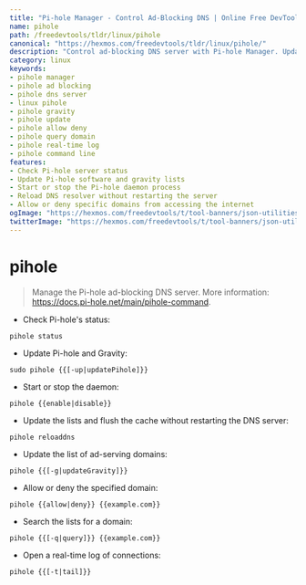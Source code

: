 ```yaml
---
title: "Pi-hole Manager - Control Ad-Blocking DNS | Online Free DevTools by Hexmos"
name: pihole
path: /freedevtools/tldr/linux/pihole
canonical: "https://hexmos.com/freedevtools/tldr/linux/pihole/"
description: "Control ad-blocking DNS server with Pi-hole Manager. Update lists, flush cache, and manage domains. Free online tool, no registration required."
category: linux
keywords:
- pihole manager
- pihole ad blocking
- pihole dns server
- linux pihole
- pihole gravity
- pihole update
- pihole allow deny
- pihole query domain
- pihole real-time log
- pihole command line
features:
- Check Pi-hole server status
- Update Pi-hole software and gravity lists
- Start or stop the Pi-hole daemon process
- Reload DNS resolver without restarting the server
- Allow or deny specific domains from accessing the internet
ogImage: "https://hexmos.com/freedevtools/t/tool-banners/json-utilities-banner.png"
twitterImage: "https://hexmos.com/freedevtools/t/tool-banners/json-utilities-banner.png"
---
```


# pihole

> Manage the Pi-hole ad-blocking DNS server.
> More information: <https://docs.pi-hole.net/main/pihole-command>.

- Check Pi-hole's status:

`pihole status`

- Update Pi-hole and Gravity:

`sudo pihole {{[-up|updatePihole]}}`

- Start or stop the daemon:

`pihole {{enable|disable}}`

- Update the lists and flush the cache without restarting the DNS server:

`pihole reloaddns`

- Update the list of ad-serving domains:

`pihole {{[-g|updateGravity]}}`

- Allow or deny the specified domain:

`pihole {{allow|deny}} {{example.com}}`

- Search the lists for a domain:

`pihole {{[-q|query]}} {{example.com}}`

- Open a real-time log of connections:

`pihole {{[-t|tail]}}`
